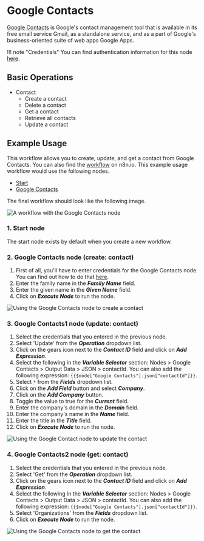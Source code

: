 # Google Contacts

[Google Contacts](https://contacts.google.com/) is Google's contact management tool that is available in its free email service Gmail, as a standalone service, and as a part of Google's business-oriented suite of web apps Google Apps.

!!! note "Credentials"
    You can find authentication information for this node [here](/integrations/credentials/google/).



## Basic Operations

* Contact
    * Create a contact
    * Delete a contact
    * Get a contact
    * Retrieve all contacts
    * Update a contact

## Example Usage

This workflow allows you to create, update, and get a contact from Google Contacts. You can also find the [workflow](https://n8n.io/workflows/637) on n8n.io. This example usage workflow would use the following nodes.
- [Start](/integrations/core-nodes/n8n-nodes-base.start/)
- [Google Contacts]()

The final workflow should look like the following image.

![A workflow with the Google Contacts node](/_images/integrations/nodes/googlecontacts/workflow.png)

### 1. Start node

The start node exists by default when you create a new workflow.


### 2. Google Contacts node (create: contact)

1. First of all, you'll have to enter credentials for the Google Contacts node. You can find out how to do that [here](/integrations/credentials/google/).
2. Enter the family name in the ***Family Name*** field.
3. Enter the given name in the ***Given Name*** field.
4. Click on ***Execute Node*** to run the node.

![Using the Google Contacts node to create a contact](/_images/integrations/nodes/googlecontacts/googlecontacts_node.png)



### 3. Google Contacts1 node (update: contact)

1. Select the credentials that you entered in the previous node.
2. Select 'Update' from the ***Operation*** dropdown list.
3. Click on the gears icon next to the ***Contact ID*** field and click on ***Add Expression***.
4. Select the following in the ***Variable Selector*** section: Nodes > Google Contacts > Output Data > JSON > contactId. You can also add the following expression: `{{$node["Google Contacts"].json["contactId"]}}`.
5. Select `*` from the ***Fields*** dropdown list.
6. Click on the ***Add Field*** button and select ***Company***.
7. Click on the ***Add Company*** button.
8. Toggle the value to true for the ***Current*** field.
9. Enter the company's domain in the ***Domain*** field.
10. Enter the company's name in the ***Name*** field.
11. Enter the title in the ***Title*** field.
12. Click on ***Execute Node*** to run the node.


![Using the Google Contact node to update the contact](/_images/integrations/nodes/googlecontacts/googlecontacts1_node.png)



### 4. Google Contacts2 node (get: contact)

1. Select the credentials that you entered in the previous node.
2. Select 'Get' from the ***Operation*** dropdown list.
3. Click on the gears icon next to the ***Contact ID*** field and click on ***Add Expression***.
4. Select the following in the ***Variable Selector*** section: Nodes > Google Contacts > Output Data > JSON > contactId. You can also add the following expression: `{{$node["Google Contacts"].json["contactId"]}}`.
5. Select 'Organizations' from the ***Fields*** dropdown list.
6. Click on ***Execute Node*** to run the node.


![Using the Google Contacts node to get the contact](/_images/integrations/nodes/googlecontacts/googlecontacts2_node.png)
